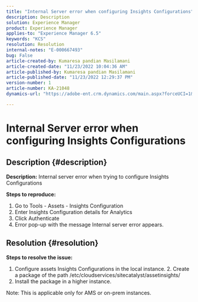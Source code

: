 ```yaml
---
title: "Internal Server error when configuring Insights Configurations"
description: Description
solution: Experience Manager
product: Experience Manager
applies-to: "Experience Manager 6.5"
keywords: "KCS"
resolution: Resolution
internal-notes: "E-000667493"
bug: False
article-created-by: Kumaresa pandian Masilamani
article-created-date: "11/23/2022 10:04:36 AM"
article-published-by: Kumaresa pandian Masilamani
article-published-date: "11/23/2022 12:29:37 PM"
version-number: 1
article-number: KA-21048
dynamics-url: "https://adobe-ent.crm.dynamics.com/main.aspx?forceUCI=1&pagetype=entityrecord&etn=knowledgearticle&id=50c39536-166b-ed11-9561-6045bd006b3d"

---
```

# Internal Server error when configuring Insights Configurations

## Description {#description}


<b>Description:</b>
 Internal server error when trying to configure Insights Configurations

<b>Steps to reproduce:</b>
 1. Go to Tools - Assets - Insights Configuration
 2. Enter Insights Configuration details for Analytics
 3. Click Authenticate
 4. Error pop-up with the message Internal server error appears.


## Resolution {#resolution}


<b>Steps to resolve the issue: </b>

1. Configure assets Insights Configurations in the local instance.
2. Create a package of the path /etc/cloudservices/sitecatalyst/assetinsights/
3. Install the package in a higher instance.

Note: This is applicable only for AMS or on-prem instances.
